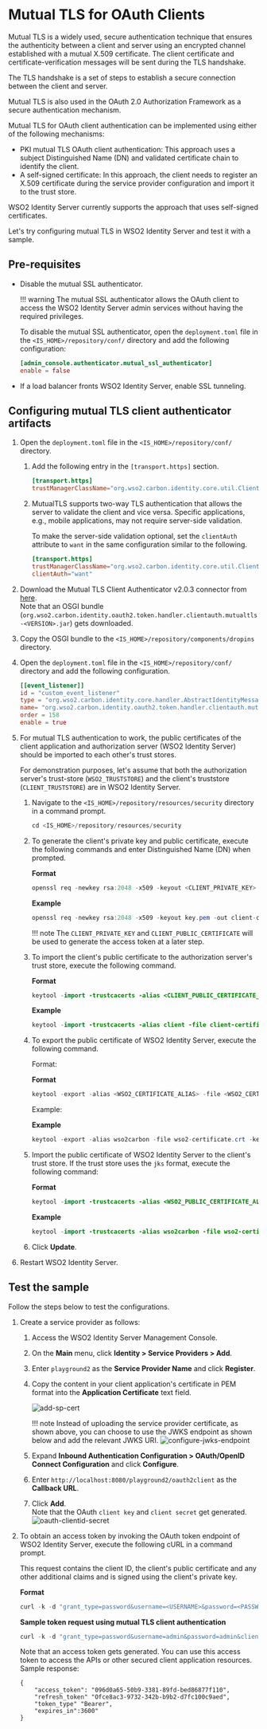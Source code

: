 # Mutual TLS for OAuth Clients

Mutual TLS is a widely used, secure authentication technique that ensures the authenticity between a client and server using an encrypted channel established with a mutual X.509 certificate. The client certificate and certificate-verification messages will be sent during the TLS handshake.

The TLS handshake is a set of steps to establish a secure connection between the client and server.

Mutual TLS is also used in the OAuth 2.0 Authorization Framework as a secure authentication mechanism.

Mutual TLS for OAuth client authentication can be implemented using either of the following mechanisms:

- PKI mutual TLS OAuth client authentication: This approach uses a subject Distinguished Name (DN) and validated certificate chain to identify the client.
- A self-signed certificate: In this approach, the client needs to register an X.509 certificate during the service provider configuration and import it to the trust store.

WSO2 Identity Server currently supports the approach that uses self-signed certificates.

Let's try configuring mutual TLS in WSO2 Identity Server and test it with a sample.

## Pre-requisites
- Disable the mutual SSL authenticator.
    
    !!! warning
        The mutual SSL authenticator allows the OAuth client to access the WSO2 Identity Server admin services without having the required privileges.
    
    To disable the mutual SSL authenticator, open the `deployment.toml` file in the `<IS_HOME>/repository/conf/` directory and add the following configuration:
    
    ``` toml
    [admin_console.authenticator.mutual_ssl_authenticator]
    enable = false
    ```

- If a load balancer fronts WSO2 Identity Server, enable SSL tunneling.


## Configuring mutual TLS client authenticator artifacts

1. Open the `deployment.toml` file in the `<IS_HOME>/repository/conf/` directory.

    1. Add the following entry in the `[transport.https]` section.

        ``` toml
        [transport.https]
        trustManagerClassName="org.wso2.carbon.identity.core.util.ClientAuthX509TrustManager"
        ```

    2. MutualTLS supports two-way TLS authentication that allows the server to validate the client and vice versa. Specific applications, e.g., mobile applications, may not require server-side validation.

        To make the server-side validation optional, set the `clientAuth` attribute to `want` in the same configuration similar to the following.

        ``` toml
        [transport.https]
        trustManagerClassName="org.wso2.carbon.identity.core.util.ClientAuthX509TrustManager"
        clientAuth="want"
        ```

3. Download the Mutual TLS Client Authenticator v2.0.3 connector from [here](https://store.wso2.com/store/assets/isconnector/details/bab13ed8-5835-480f-92be-fdd5ee900970).  
    Note that an OSGI bundle (`org.wso2.carbon.identity.oauth2.token.handler.clientauth.mutualtls-<VERSION>.jar`) gets downloaded.

4. Copy the OSGI bundle to the `<IS_HOME>/repository/components/dropins` directory.

5. Open the `deployment.toml` file in the `<IS_HOME>/repository/conf/` directory and add the following configuration.

    ``` toml
    [[event_listener]]
    id = "custom_event_listener"
    type = "org.wso2.carbon.identity.core.handler.AbstractIdentityMessageHandler"
    name= "org.wso2.carbon.identity.oauth2.token.handler.clientauth.mutualtls.MutualTLSClientAuthenticator"
    order = 158
    enable = true
    ```

6. For mutual TLS authentication to work, the public certificates of the client application and authorization server (WSO2 Identity Server) should be imported to each other's trust stores.

    For demonstration purposes, let's assume that both the authorization server's trust-store (`WSO2_TRUSTSTORE`) and the client's truststore (`CLIENT_TRUSTSTORE`) are in WSO2 Identity Server.

    1. Navigate to the `<IS_HOME>/repository/resources/security` directory in a command prompt.

        ``` java
        cd <IS_HOME>/repository/resources/security
        ```

    2. To generate the client's private key and public certificate, execute the following commands and enter Distinguished Name (DN) when prompted.

        **Format**

        ``` java
        openssl req -newkey rsa:2048 -x509 -keyout <CLIENT_PRIVATE_KEY> -out <CLIENT_PUBLIC_CERTIFICATE> -days <VALIDITY_PERIOD> -nodes
        ```

        **Example**

        ``` java
        openssl req -newkey rsa:2048 -x509 -keyout key.pem -out client-certificate.pem -days 3650 -nodes
        ```

        !!! note
            The `CLIENT_PRIVATE_KEY` and `CLIENT_PUBLIC_CERTIFICATE` will be used to generate the access token at a later step.

    3. To import the client's public certificate to the authorization server's trust store, execute the following command.

        **Format**

        ``` java
        keytool -import -trustcacerts -alias <CLIENT_PUBLIC_CERTIFICATE_ALIAS> -file <CLIENT_PUBLIC_CERTIFICATE> -keystore <WSO2_TRUSTSTORE> -storepass <WSO2_TRUSTSTORE_PASSWORD>
        ```

        **Example**

        ``` java
        keytool -import -trustcacerts -alias client -file client-certificate.pem -keystore client-truststore.jks -storepass wso2carbon
        ```

    4. To export the public certificate of WSO2 Identity Server, execute the following command.

        Format:

        **Format**

        ``` java
        keytool -export -alias <WSO2_CERTIFICATE_ALIAS> -file <WSO2_CERTIFICATE> -keystore <WSO2_KEYSTORE> -storepass <WSO2_KEYSTORE_PASSOWRD>
        ```

        Example:

        **Example**

        ``` java
        keytool -export -alias wso2carbon -file wso2-certificate.crt -keystore wso2carbon.jks -storepass wso2carbon
        ```

    5. Import the public certificate of WSO2 Identity Server to the client's trust store. If the trust store uses the `jks` format, execute the following command:

        **Format**

        ``` java
        keytool -import -trustcacerts -alias <WSO2_PUBLIC_CERTIFICATE_ALIAS> -file <WSO2_PUBLIC_CERTIFICATE> -keystore <CLIENT_TRUSTSTORE> -storepass <CLIENT_TRUSTSTORE_PASSWORD>
        ```

        **Example**

        ``` java
        keytool -import -trustcacerts -alias wso2carbon -file wso2-certificate.crt -keystore truststore.jks -storepass client-password
        ```

    6. Click **Update**.

7. Restart WSO2 Identity Server.

## Test the sample

Follow the steps below to test the configurations.

1. Create a service provider as follows:

    1. Access the WSO2 Identity Server Management Console.
    2. On the **Main** menu, click **Identity \> Service Providers \> Add**.  
    3. Enter `playground2` as the **Service Provider Name** and click **Register**.
    4. Copy the content in your client application's certificate in PEM format into the **Application Certificate** text field.  

        ![add-sp-cert]({{base_path}}/assets/img/guides/add-sp-cert.png)

        !!! note
            Instead of uploading the service provider certificate, as shown above, you can choose to use the JWKS endpoint as shown below and add the relevant JWKS URI.
            ![configure-jwks-endpoint]({{base_path}}/assets/img/guides/configure-jwks-endpoint.png)

    5. Expand **Inbound Authentication Configuration \> OAuth/OpenID Connect Configuration** and click **Configure**.
    6. Enter `http://localhost:8080/playground2/oauth2client` as the **Callback URL**.
    7. Click **Add**.  
        Note that the OAuth `client key` and `client secret` get generated.  
        ![oauth-clientid-secret]({{base_path}}/assets/img/guides/oauth-clientid-secret.png)

2. To obtain an access token by invoking the OAuth token endpoint of WSO2 Identity Server, execute the following cURL in a command prompt.

    This request contains the client ID, the client's public certificate and any other additional claims and is signed using the client's private key.

    **Format**

    ``` java
    curl -k -d "grant_type=password&username=<USERNAME>&password=<PASSWORD>&client_id=<CLIENT_KEY>" -H "Content-Type: application/x-www-form-urlencoded" https://localhost:9443/oauth2/token -i  --cert <CLIENT_PUBLIC_CERTIFICATE> --key <CLIENT_PRIVATE_KEY>
    ```

    **Sample token request using mutual TLS client authentication**

    ``` java
    curl -k -d "grant_type=password&username=admin&password=admin&client_id=qiB6avlILBqnJLSxOfadoJYwOnQa" -H "Content-Type: application/x-www-form-urlencoded" https://localhost:9443/oauth2/token -i  --cert certificate.pem --key key.pem
    ```

    Note that an access token gets generated. You can use this access token to access the APIs or other secured client application resources.  
    Sample response:
    ```
    {
        "access_token": "096d0a65-50b9-3381-89fd-bed86877f110", 
        "refresh_token" "Ofce8ac3-9732-342b-b9b2-d7fc100c9aed", 
        "token_type" "Bearer",
        "expires_in":3600"
    }
    ```